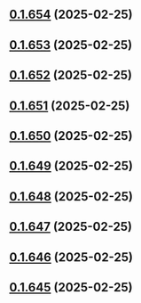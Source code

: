 ## [0.1.654](https://github.com/binary-braids/terraform-oracle/compare/v0.1.653...v0.1.654) (2025-02-25)



## [0.1.653](https://github.com/binary-braids/terraform-oracle/compare/v0.1.652...v0.1.653) (2025-02-25)



## [0.1.652](https://github.com/binary-braids/terraform-oracle/compare/v0.1.651...v0.1.652) (2025-02-25)



## [0.1.651](https://github.com/binary-braids/terraform-oracle/compare/v0.1.650...v0.1.651) (2025-02-25)



## [0.1.650](https://github.com/binary-braids/terraform-oracle/compare/v0.1.649...v0.1.650) (2025-02-25)



## [0.1.649](https://github.com/binary-braids/terraform-oracle/compare/v0.1.648...v0.1.649) (2025-02-25)



## [0.1.648](https://github.com/binary-braids/terraform-oracle/compare/v0.1.647...v0.1.648) (2025-02-25)



## [0.1.647](https://github.com/binary-braids/terraform-oracle/compare/v0.1.646...v0.1.647) (2025-02-25)



## [0.1.646](https://github.com/binary-braids/terraform-oracle/compare/v0.1.645...v0.1.646) (2025-02-25)



## [0.1.645](https://github.com/binary-braids/terraform-oracle/compare/v0.1.644...v0.1.645) (2025-02-25)



